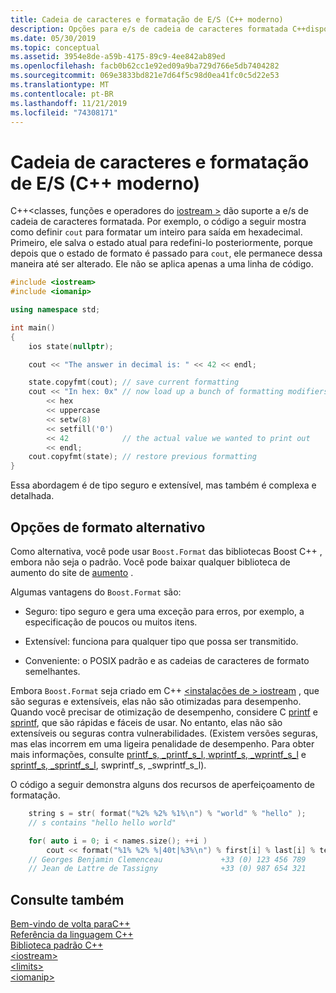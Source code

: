 ```yaml
---
title: Cadeia de caracteres e formatação de E/S (C++ moderno)
description: Opções para e/s de cadeia de caracteres formatada C++disponíveis em moderno.
ms.date: 05/30/2019
ms.topic: conceptual
ms.assetid: 3954e8de-a59b-4175-89c9-4ee842ab89ed
ms.openlocfilehash: facb0b62cc1e92ed09a9ba729d766e5db7404282
ms.sourcegitcommit: 069e3833bd821e7d64f5c98d0ea41fc0c5d22e53
ms.translationtype: MT
ms.contentlocale: pt-BR
ms.lasthandoff: 11/21/2019
ms.locfileid: "74308171"
---
```

# <a name="string-and-io-formatting-modern-c"></a>Cadeia de caracteres e formatação de E/S (C++ moderno)

C++\<classes, funções e operadores do [iostream >](../standard-library/iostream.md) dão suporte a e/s de cadeia de caracteres formatada. Por exemplo, o código a seguir mostra como definir `cout` para formatar um inteiro para saída em hexadecimal. Primeiro, ele salva o estado atual para redefini-lo posteriormente, porque depois que o estado de formato é passado para `cout`, ele permanece dessa maneira até ser alterado. Ele não se aplica apenas a uma linha de código.

```cpp
#include <iostream>
#include <iomanip>

using namespace std;

int main()
{
    ios state(nullptr);

    cout << "The answer in decimal is: " << 42 << endl;

    state.copyfmt(cout); // save current formatting
    cout << "In hex: 0x" // now load up a bunch of formatting modifiers
        << hex
        << uppercase
        << setw(8)
        << setfill('0')
        << 42            // the actual value we wanted to print out
        << endl;
    cout.copyfmt(state); // restore previous formatting
}
```

Essa abordagem é de tipo seguro e extensível, mas também é complexa e detalhada.

## <a name="alternative-format-options"></a>Opções de formato alternativo

Como alternativa, você pode usar `Boost.Format` das bibliotecas Boost C++ , embora não seja o padrão. Você pode baixar qualquer biblioteca de aumento do site de [aumento](https://www.boost.org/) .

Algumas vantagens do `Boost.Format` são:

- Seguro: tipo seguro e gera uma exceção para erros, por exemplo, a especificação de poucos ou muitos itens.

- Extensível: funciona para qualquer tipo que possa ser transmitido.

- Conveniente: o POSIX padrão e as cadeias de caracteres de formato semelhantes.

Embora `Boost.Format` seja criado em C++ [\<instalações de > iostream](../standard-library/iostream-programming.md) , que são seguras e extensíveis, elas não são otimizadas para desempenho. Quando você precisar de otimização de desempenho, considere C [printf](../c-runtime-library/reference/printf-printf-l-wprintf-wprintf-l.md) e [sprintf](../c-runtime-library/reference/sprintf-sprintf-l-swprintf-swprintf-l-swprintf-l.md), que são rápidas e fáceis de usar. No entanto, elas não são extensíveis ou seguras contra vulnerabilidades. (Existem versões seguras, mas elas incorrem em uma ligeira penalidade de desempenho. Para obter mais informações, consulte [printf_s, _printf_s_l, wprintf_s, _wprintf_s_l](../c-runtime-library/reference/printf-s-printf-s-l-wprintf-s-wprintf-s-l.md) e [sprintf_s, _sprintf_s_l](../c-runtime-library/reference/sprintf-s-sprintf-s-l-swprintf-s-swprintf-s-l.md), swprintf_s, _swprintf_s_l).

O código a seguir demonstra alguns dos recursos de aperfeiçoamento de formatação.

```cpp
    string s = str( format("%2% %2% %1%\n") % "world" % "hello" );
    // s contains "hello hello world"

    for( auto i = 0; i < names.size(); ++i )
        cout << format("%1% %2% %|40t|%3%\n") % first[i] % last[i] % tel[i];
    // Georges Benjamin Clemenceau             +33 (0) 123 456 789
    // Jean de Lattre de Tassigny              +33 (0) 987 654 321
```

## <a name="see-also"></a>Consulte também

[Bem-vindo de volta paraC++](../cpp/welcome-back-to-cpp-modern-cpp.md)<br/>
[Referência da linguagem C++](../cpp/cpp-language-reference.md)<br/>
[Biblioteca padrão C++](../standard-library/cpp-standard-library-reference.md)<br/>
[\<iostream>](../standard-library/iostream.md)<br/>
[\<limits>](../standard-library/limits.md)<br/>
[\<iomanip>](../standard-library/iomanip.md)
